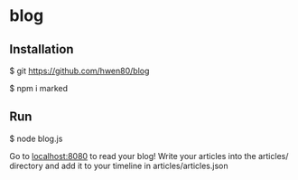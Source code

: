 # blog
## Installation
$ git https://github.com/hwen80/blog

$ npm i marked

## Run
$ node blog.js

Go to [localhost:8080](localhost:8080) to read your blog!
Write your articles into the articles/ directory and add it to your timeline in articles/articles.json
